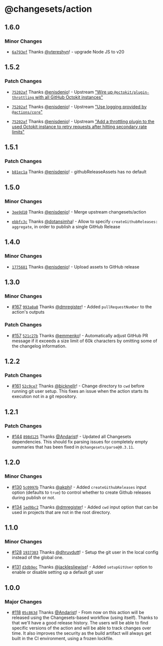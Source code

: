 # @changesets/action

## 1.6.0

### Minor Changes

- [`6a793ef`](https://github.com/changesets/action/commit/6a793efe32e790ec650c56f70b94954dda268ac2) Thanks [@vtereshyn](https://github.com/vtereshyn)! - upgrade Node JS to v20

## 1.5.2

### Patch Changes

- [`75202af`](https://github.com/changesets/action/commit/75202af132ea8e93b7e6df013dc3af557c106ba3) Thanks [@enisdenjo](https://github.com/enisdenjo)! - Upstream ["Wire up `@octokit/plugin-throttling` with all GitHub Octokit instances"](https://github.com/changesets/action/commit/db8a1099bc0ba1dd6f46a5b9df4212e4f69e78c9)

* [`75202af`](https://github.com/changesets/action/commit/75202af132ea8e93b7e6df013dc3af557c106ba3) Thanks [@enisdenjo](https://github.com/enisdenjo)! - Upstream ["Use logging provided by `@actions/core`"](https://github.com/changesets/action/commit/8b2818674de86a7fc69aebb9ed6b486ee32eb96e)

- [`75202af`](https://github.com/changesets/action/commit/75202af132ea8e93b7e6df013dc3af557c106ba3) Thanks [@enisdenjo](https://github.com/enisdenjo)! - Upstream ["Add a throttling plugin to the used Octokit instance to retry requests after hitting secondary rate limits"](https://github.com/changesets/action/commit/225a1e8cbcabb7b585174ba0ad806549db40d4cd)

## 1.5.1

### Patch Changes

- [`b81ec1a`](https://github.com/changesets/action/commit/b81ec1a28f57e52e32adabca66511bafe76bcca3) Thanks [@enisdenjo](https://github.com/enisdenjo)! - githubReleaseAssets has no default

## 1.5.0

### Minor Changes

- [`3ee9d10`](https://github.com/changesets/action/commit/3ee9d10cdbe6749a7e1fd458c654ee67ddc13b71) Thanks [@enisdenjo](https://github.com/enisdenjo)! - Merge upstream changesets/action

* [`ebbfc3c`](https://github.com/changesets/action/commit/ebbfc3cb52e856c8b3325828f20b60297861f3f6) Thanks [@dotansimha](https://github.com/dotansimha)! - Allow to specify `createGithubReleases: aggregate`, in order to publish a single GitHub Release

## 1.4.0

### Minor Changes

- [`1775681`](https://github.com/changesets/action/commit/17756819da13d9dcbf44bfd9de4301a8404301cd) Thanks [@enisdenjo](https://github.com/enisdenjo)! - Upload assets to GitHub release

## 1.3.0

### Minor Changes

- [#167](https://github.com/changesets/action/pull/167) [`993a0a0`](https://github.com/changesets/action/commit/993a0a090df78cee07481d3886dcd8b29deb9567) Thanks [@dmregister](https://github.com/dmregister)! - Added `pullRequestNumber` to the action's outputs

### Patch Changes

- [#157](https://github.com/changesets/action/pull/157) [`521c27b`](https://github.com/changesets/action/commit/521c27bf86ec53547d6a350d208fbbbc9d576fbc) Thanks [@emmenko](https://github.com/emmenko)! - Automatically adjust GitHub PR message if it exceeds a size limit of 60k characters by omitting some of the changelog information.

## 1.2.2

### Patch Changes

- [#161](https://github.com/changesets/action/pull/161) [`52c9ce7`](https://github.com/changesets/action/commit/52c9ce75d9d8a14ea2d75e4157b0c15b7a4ac313) Thanks [@bicknellr](https://github.com/bicknellr)! - Change directory to `cwd` before running git user setup. This fixes an issue when the action starts its execution not in a git repository.

## 1.2.1

### Patch Changes

- [#144](https://github.com/changesets/action/pull/144) [`898d125`](https://github.com/changesets/action/commit/898d125cee6ba00c6a11b6cadca512752c6c910c) Thanks [@Andarist](https://github.com/Andarist)! - Updated all Changesets dependencies. This should fix parsing issues for completely empty summaries that has been fixed in `@changesets/parse@0.3.11`.

## 1.2.0

### Minor Changes

- [#130](https://github.com/changesets/action/pull/130) [`5c0997b`](https://github.com/changesets/action/commit/5c0997b25e175ecf5e1723ba07210bbcea5d92fb) Thanks [@akphi](https://github.com/akphi)! - Added `createGithubReleases` input option (defaults to `true`) to control whether to create Github releases during publish or not.

* [#134](https://github.com/changesets/action/pull/134) [`1ed9bc2`](https://github.com/changesets/action/commit/1ed9bc24b7a56462c183eb815c8f4bdf0e2e5785) Thanks [@dmregister](https://github.com/dmregister)! - Added `cwd` input option that can be used in projects that are not in the root directory.

## 1.1.0

### Minor Changes

- [#128](https://github.com/changesets/action/pull/128) [`1937303`](https://github.com/changesets/action/commit/19373036c4bad4b0183344b6f2623a3b0e42da6c) Thanks [@dhruvdutt](https://github.com/dhruvdutt)! - Setup the git user in the local config instead of the global one.

* [#131](https://github.com/changesets/action/pull/131) [`d3db9ec`](https://github.com/changesets/action/commit/d3db9eceaf41d42c56d5370d504c86851627188f) Thanks [@jacklesliewise](https://github.com/jacklesliewise)! - Added `setupGitUser` option to enable or disable setting up a default git user

## 1.0.0

### Major Changes

- [#118](https://github.com/changesets/action/pull/118) [`05c863d`](https://github.com/changesets/action/commit/05c863d3f980125585016a593b5cb45b27d19c2c) Thanks [@Andarist](https://github.com/Andarist)! - From now on this action will be released using the Changesets-based workflow (using itself). Thanks to that we'll have a good release history. The users will be able to find specific versions of the action and will be able to track changes over time. It also improves the security as the build artifact will always get built in the CI environment, using a frozen lockfile.
